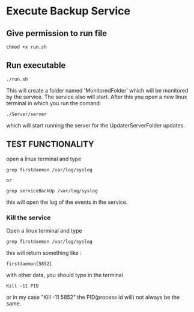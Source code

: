 # Execute Backup Service #

## Give permission to run file ##
```console
chmod +x run.sh
```
## Run executable ##
```console
./run.sh
```
This will create a folder named 'MonitoredFolder' which will be monitored by the service. The service also will start. After this you open a new linux terminal in which you run the comand:
```console
./Server/server
```
which will start running the server for the UpdaterServerFolder updates.
## TEST FUNCTIONALITY ##

open a linux terminal and type 
```console
grep firstdaemon /var/log/syslog

or

grep serviceBackUp /var/log/syslog
```
this will open the log of the events in the service.

### Kill the service ###

Open a linux terminal and type 
```console
grep firstdaemon /var/log/syslog
```
this will return something like :
```console
firstdaemon[5852]
```
with other data, you should type in the terminal 
```console 
Kill -11 PID
```
or in my case "Kill -11 5852"  the PID(process id will) not always be the same.
